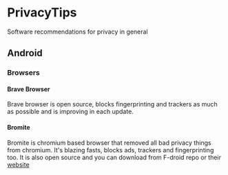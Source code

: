 # PrivacyTips
Software recommendations for privacy in general 

## Android

### Browsers
#### Brave Browser
Brave browser is open source, blocks fingerprinting and trackers as much as possible and is improving in each update.

#### Bromite
Bromite is chromium based browser that removed all bad privacy things from chromium. It's blazing fasts, blocks ads, trackers and fingerprinting too. It is also open source and you can download from F-droid repo or their <a href="https://www.bromite.org"> website </a>


